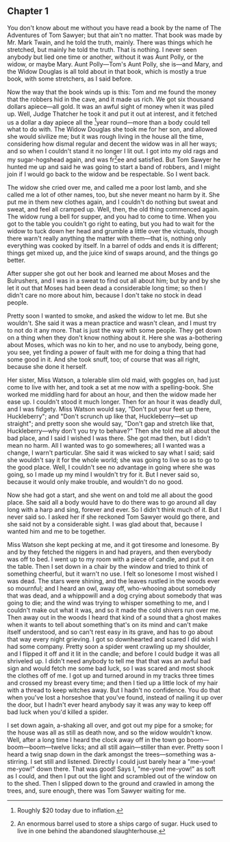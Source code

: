 Chapter 1
-----------------
 You don't know about me without you have read a book by the name of The Adventures of Tom Sawyer; but that ain't no matter. That book was made by Mr. Mark Twain, and he told the truth, mainly. There was things which he stretched, but mainly he told the truth. That is nothing. I never seen anybody but lied one time or another, without it was Aunt Polly, or the widow, or maybe Mary. Aunt Polly—Tom's Aunt Polly, she is—and Mary, and the Widow Douglas is all told about in that book, which is mostly a true book, with some stretchers, as I said before.

Now the way that the book winds up is this: Tom and me found the money that the robbers hid in the cave, and it made us rich. We got six thousand dollars apiece—all gold. It was an awful sight of money when it was piled up. Well, Judge Thatcher he took it and put it out at interest, and it fetched us a dollar a day apiece all the [^1]year round—more than a body could tell what to do with. The Widow Douglas she took me for her son, and allowed she would sivilize me; but it was rough living in the house all the time, considering how dismal regular and decent the widow was in all her ways; and so when I couldn't stand it no longer I lit out. I got into my old rags and my sugar-hogshead again, and was fr[^2]ee and satisfied. But Tom Sawyer he hunted me up and said he was going to start a band of robbers, and I might join if I would go back to the widow and be respectable. So I went back.

The widow she cried over me, and called me a poor lost lamb, and she called me a lot of other names, too, but she never meant no harm by it. She put me in them new clothes again, and I couldn't do nothing but sweat and sweat, and feel all cramped up. Well, then, the old thing commenced again. The widow rung a bell for supper, and you had to come to time. When you got to the table you couldn't go right to eating, but you had to wait for the widow to tuck down her head and grumble a little over the victuals, though there warn't really anything the matter with them—that is, nothing only everything was cooked by itself. In a barrel of odds and ends it is different; things get mixed up, and the juice kind of swaps around, and the things go better.

After supper she got out her book and learned me about Moses and the Bulrushers, and I was in a sweat to find out all about him; but by and by she let it out that Moses had been dead a considerable long time; so then I didn't care no more about him, because I don't take no stock in dead people.

Pretty soon I wanted to smoke, and asked the widow to let me. But she wouldn't. She said it was a mean practice and wasn't clean, and I must try to not do it any more. That is just the way with some people. They get down on a thing when they don't know nothing about it. Here she was a-bothering about Moses, which was no kin to her, and no use to anybody, being gone, you see, yet finding a power of fault with me for doing a thing that had some good in it. And she took snuff, too; of course that was all right, because she done it herself.

Her sister, Miss Watson, a tolerable slim old maid, with goggles on, had just come to live with her, and took a set at me now with a spelling-book. She worked me middling hard for about an hour, and then the widow made her ease up. I couldn't stood it much longer. Then for an hour it was deadly dull, and I was fidgety. Miss Watson would say, "Don't put your feet up there, Huckleberry"; and "Don't scrunch up like that, Huckleberry—set up straight"; and pretty soon she would say, "Don't gap and stretch like that, Huckleberry—why don't you try to behave?" Then she told me all about the bad place, and I said I wished I was there. She got mad then, but I didn't mean no harm. All I wanted was to go somewheres; all I wanted was a change, I warn't particular. She said it was wicked to say what I said; said she wouldn't say it for the whole world; she was going to live so as to go to the good place. Well, I couldn't see no advantage in going where she was going, so I made up my mind I wouldn't try for it. But I never said so, because it would only make trouble, and wouldn't do no good.

Now she had got a start, and she went on and told me all about the good place. She said all a body would have to do there was to go around all day long with a harp and sing, forever and ever. So I didn't think much of it. But I never said so. I asked her if she reckoned Tom Sawyer would go there, and she said not by a considerable sight. I was glad about that, because I wanted him and me to be together.

Miss Watson she kept pecking at me, and it got tiresome and lonesome. By and by they fetched the niggers in and had prayers, and then everybody was off to bed. I went up to my room with a piece of candle, and put it on the table. Then I set down in a chair by the window and tried to think of something cheerful, but it warn't no use. I felt so lonesome I most wished I was dead. The stars were shining, and the leaves rustled in the woods ever so mournful; and I heard an owl, away off, who-whooing about somebody that was dead, and a whippowill and a dog crying about somebody that was going to die; and the wind was trying to whisper something to me, and I couldn't make out what it was, and so it made the cold shivers run over me. Then away out in the woods I heard that kind of a sound that a ghost makes when it wants to tell about something that's on its mind and can't make itself understood, and so can't rest easy in its grave, and has to go about that way every night grieving. I got so downhearted and scared I did wish I had some company. Pretty soon a spider went crawling up my shoulder, and I flipped it off and it lit in the candle; and before I could budge it was all shriveled up. I didn't need anybody to tell me that that was an awful bad sign and would fetch me some bad luck, so I was scared and most shook the clothes off of me. I got up and turned around in my tracks three times and crossed my breast every time; and then I tied up a little lock of my hair with a thread to keep witches away. But I hadn't no confidence. You do that when you've lost a horseshoe that you've found, instead of nailing it up over the door, but I hadn't ever heard anybody say it was any way to keep off bad luck when you'd killed a spider.

I set down again, a-shaking all over, and got out my pipe for a smoke; for the house was all as still as death now, and so the widow wouldn't know. Well, after a long time I heard the clock away off in the town go boom—boom—boom—twelve licks; and all still again—stiller than ever. Pretty soon I heard a twig snap down in the dark amongst the trees—something was a-stirring. I set still and listened. Directly I could just barely hear a "me-yow! me-yow!" down there. That was good! Says I, "me-yow! me-yow!" as soft as I could, and then I put out the light and scrambled out of the window on to the shed. Then I slipped down to the ground and crawled in among the trees, and, sure enough, there was Tom Sawyer waiting for me. 

[^1]: Roughly $20 today due to inflation.
[^2]: An enormous barrel used to store a ships cargo of sugar. Huck used to live in one behind the abandoned slaughterhouse.
